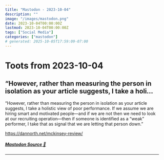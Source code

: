 ```yaml
---
title: "Mastodon - 2023-10-04"
description: ""
image: "/images/mastodon.png"
date: 2023-10-04T00:00:00Z
lastmod: 2023-10-04T00:00:00Z
tags: ["Social Media"]
categories: ["mastodon"]
# generated: 2025-10-05T17:59:09-07:00
---
```


# Toots from 2023-10-04

## “However, rather than measuring the person in isolation as your article suggests, I take a holi...

“However, rather than measuring the person in isolation as your article suggests, I take a holistic view of poor performance. If we assume we are hiring smart and motivated people—and if we are not then we need to look at our recruiting operation—then if someone is identified as a “weak” performer, I take that as signal that we are letting that person down.”

<https://dannorth.net/mckinsey-review/>

##### [Mastodon Source 🐘](https://hachyderm.io/@mweagle/111179073409513061)

---

